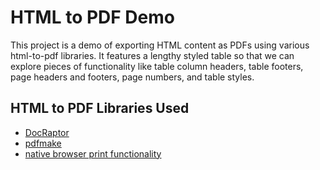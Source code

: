 # HTML to PDF Demo

This project is a demo of exporting HTML content as PDFs using various html-to-pdf libraries. It features a lengthy styled table so that we can explore pieces of functionality like table column headers, table footers, page headers and footers, page numbers, and table styles.

## HTML to PDF Libraries Used

- [DocRaptor](https://docraptor.com)
- [pdfmake](http://pdfmake.org/)
- [native browser print functionality](https://www.w3schools.com/jsref/met_win_print.asp)
